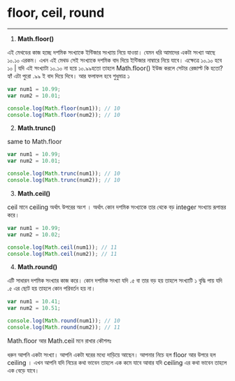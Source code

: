 # floor, ceil, round
---

1. **Math.floor()**

এই মেথডের কাজ হচ্ছে দশমিক সংখ্যাকে ইন্টিজার সংখ্যায় নিয়ে যাওয়া। যেমন ধরি আমাদের একটা সংখ্যা আছে ১০.১০ এরকম। এখন এই মেথড সেই সংখ্যাকে দশমিক বাদ দিয়ে ইন্টিজার নাম্বারে নিয়ে যাবে। এক্ষেত্রে ১০.১০ হবে ১০ |
যদি এই সংখ্যাটা ১০.১০ না হয়ে ১০.৯৯হতো তাহলে Math.floor() ইউজ করলে সেটার রেজাল্ট কি হতো? হ্যাঁ এটা পুরো .৯৯ ই বাদ দিয়ে দিবে। আর ফলাফল হবে শুধুমাত্র ১

```javascript
var num1 = 10.99;
var num2 = 10.01;

console.log(Math.floor(num1)); // 10
console.log(Math.floor(num2)); // 10
```

2. **Math.trunc()**

same to Math.floor

```javascript
var num1 = 10.99;
var num2 = 10.01;

console.log(Math.trunc(num1)); // 10
console.log(Math.trunc(num2)); // 10
```


3. **Math.ceil()**

ceil মানে ceiling অর্থাৎ উপরের অংশ । অর্থাৎ কোন দশমিক সংখ্যাকে তার থেকে বড় integer সংখ্যায় রূপান্তর করে।

```javascript
var num1 = 10.99;
var num2 = 10.02;

console.log(Math.ceil(num1)); // 11
console.log(Math.ceil(num2)); // 11
```
4. **Math.round()**

এটি সাধারন দশমিক সংখ্যার কাজ করে। কোন দশমিক সংখ্যা যদি .৫ বা তার বড় হয় তাহলে  সংখ্যাটি ১ বৃদ্ধি পায় যদি .৫ এর ছোট হয় তাহলে কোন পরিবর্তন হয় না।

```javascript
var num1 = 10.41;
var num2 = 10.51;

console.log(Math.round(num1)); // 10
console.log(Math.round(num2)); // 11
```

Math.floor আর Math.ceil মনে রাখার কৌশলঃ

ধরুন আপনি একটা সংখ্যা। আপনি একটা ঘরের মধ্যে দাড়িয়ে আছেন। আপনার নিচে হল floor আর উপরে হল ceiling
। এখন আপনি যদি নিচের কথা ভাবেন তাহলে  এক কমে যাবে আবার যদি ceiling এর কথা ভাবেন তাহলে এক বেড়ে যাবে।